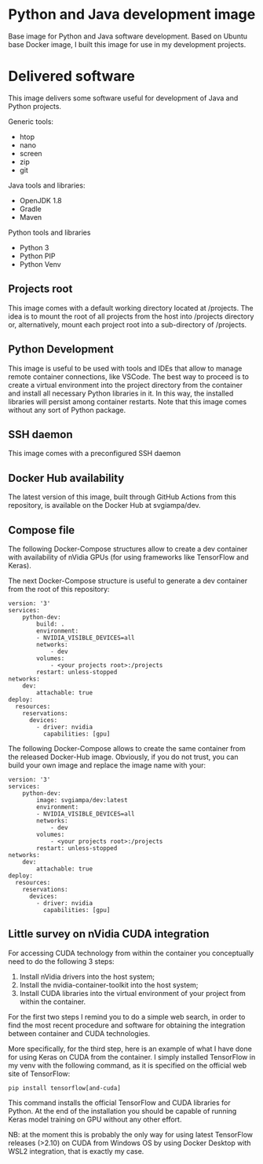 # Python and Java development image
Base image for Python and Java software development. Based on Ubuntu base Docker image, I built this image for use in my development projects.

# Delivered software
This image delivers some software useful for development of Java and Python projects.

Generic tools:
- htop
- nano
- screen
- zip
- git

Java tools and libraries:
- OpenJDK 1.8
- Gradle
- Maven

Python tools and libraries
- Python 3
- Python PIP
- Python Venv

## Projects root
This image comes with a default working directory located at /projects. The idea is to mount the root of all projects from the host into /projects directory or, alternatively, mount each project root into a sub-directory of /projects.

## Python Development
This image is useful to be used with tools and IDEs that allow to manage remote container connections, like VSCode. The best way to proceed is to create a virtual environment into the project directory from the container and install all necessary Python libraries in it. In this way, the installed libraries will persist among container restarts. Note that this image comes without any sort of Python package.

## SSH daemon
This image comes with a preconfigured SSH daemon

## Docker Hub availability
The latest version of this image, built through GitHub Actions from this repository, is available on the Docker Hub at svgiampa/dev.

## Compose file
The following Docker-Compose structures allow to create a dev container with availability of nVidia GPUs (for using frameworks like TensorFlow and Keras).

The next Docker-Compose structure is useful to generate a dev container from the root of this repository:

    version: '3'
    services:
        python-dev:
            build: .
            environment:
            - NVIDIA_VISIBLE_DEVICES=all
            networks:
                - dev
            volumes:
                - <your projects root>:/projects
            restart: unless-stopped
    networks:
        dev:
            attachable: true
    deploy:
      resources:
        reservations:
          devices:
            - driver: nvidia
              capabilities: [gpu]

The following Docker-Compose allows to create the same container from the released Docker-Hub image. Obviously, if you do not trust, you can build your own image and replace the image name with your:

    version: '3'
    services:
        python-dev:
            image: svgiampa/dev:latest
            environment:
            - NVIDIA_VISIBLE_DEVICES=all
            networks:
                - dev
            volumes:
                - <your projects root>:/projects
            restart: unless-stopped
    networks:
        dev:
            attachable: true
    deploy:
      resources:
        reservations:
          devices:
            - driver: nvidia
              capabilities: [gpu]

## Little survey on nVidia CUDA integration
For accessing CUDA technology from within the container you conceptually need to do the following 3 steps:

1. Install nVidia drivers into the host system;
2. Install the nvidia-container-toolkit into the host system;
3. Install CUDA libraries into the virtual environment of your project from within the container.

For the first two steps I remind you to do a simple web search, in order to find the most recent procedure and software for obtaining the integration between container and CUDA technologies.

More specifically, for the third step, here is an example of what I have done for using Keras on CUDA from the container. I simply installed TensorFlow in my venv with the following command, as it is specified on the official web site of TensorFlow:

    pip install tensorflow[and-cuda]

This command installs the official TensorFlow and CUDA libraries for Python. At the end of the installation you should be capable of running Keras model training on GPU without any other effort.

NB: at the moment this is probably the only way for using latest TensorFlow releases (>2.10) on CUDA from Windows OS by using Docker Desktop with WSL2 integration, that is exactly my case.
